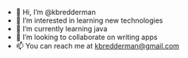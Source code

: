 - 👋 Hi, I’m @kbredderman
- 👀 I’m interested in learning new technologies
- 🌱 I’m currently learning java
- 💞️ I’m looking to collaborate on writing apps
- 📫 You can reach me at kbredderman@gmail.com

<!---
kbredderman/kbredderman is a ✨ special ✨ repository because its `README.md` (this file) appears on your GitHub profile.
You can click the Preview link to take a look at your changes.
--->

